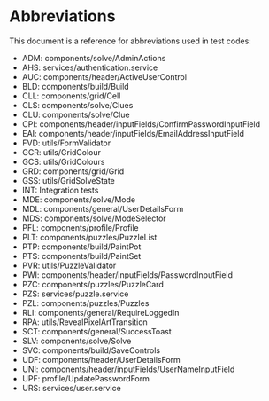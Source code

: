 # Abbreviations

This document is a reference for abbreviations used in test codes:

- ADM: components/solve/AdminActions
- AHS: services/authentication.service
- AUC: components/header/ActiveUserControl
- BLD: components/build/Build
- CLL: components/grid/Cell
- CLS: components/solve/Clues
- CLU: components/solve/Clue
- CPI: components/header/inputFields/ConfirmPasswordInputField
- EAI: components/header/inputFields/EmailAddressInputField
- FVD: utils/FormValidator
- GCR: utils/GridColour
- GCS: utils/GridColours
- GRD: components/grid/Grid
- GSS: utils/GridSolveState
- INT: Integration tests
- MDE: components/solve/Mode
- MDL: components/general/UserDetailsForm
- MDS: components/solve/ModeSelector
- PFL: components/profile/Profile
- PLT: components/puzzles/PuzzleList
- PTP: components/build/PaintPot
- PTS: components/build/PaintSet
- PVR: utils/PuzzleValidator
- PWI: components/header/inputFields/PasswordInputField
- PZC: components/puzzles/PuzzleCard
- PZS: services/puzzle.service
- PZL: components/puzzles/Puzzles
- RLI: components/general/RequireLoggedIn
- RPA: utils/RevealPixelArtTransition
- SCT: components/general/SuccessToast
- SLV: components/solve/Solve
- SVC: components/build/SaveControls
- UDF: components/header/UserDetailsForm
- UNI: components/header/inputFields/UserNameInputField
- UPF: profile/UpdatePasswordForm
- URS: services/user.service
